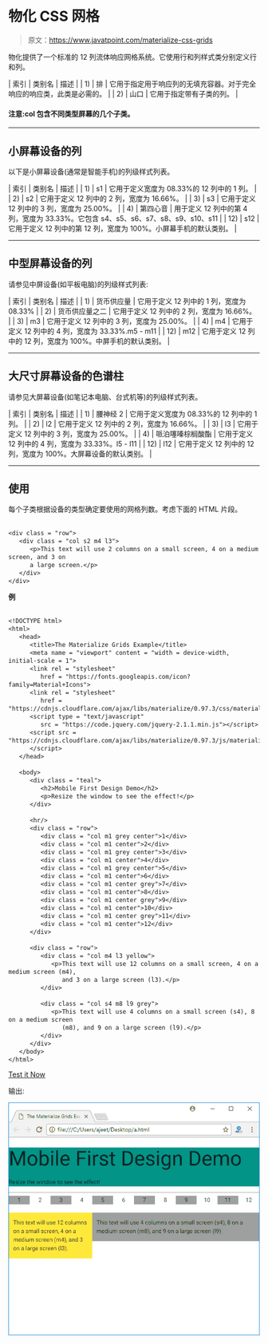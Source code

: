 # 物化 CSS 网格

> 原文：<https://www.javatpoint.com/materialize-css-grids>

物化提供了一个标准的 12 列流体响应网格系统。它使用行和列样式类分别定义行和列。

| 索引 | 类别名 | 描述 |
| 1) | 排 | 它用于指定用于响应列的无填充容器。对于完全响应的响应类，此类是必需的。 |
| 2) | 山口 | 它用于指定带有子类的列。 |

#### 注意:col 包含不同类型屏幕的几个子类。

* * *

## 小屏幕设备的列

以下是小屏幕设备(通常是智能手机)的列级样式列表。

| 索引 | 类别名 | 描述 |
| 1) | s1 | 它用于定义宽度为 08.33%的 12 列中的 1 列。 |
| 2) | s2 | 它用于定义 12 列中的 2 列，宽度为 16.66%。 |
| 3) | s3 | 它用于定义 12 列中的 3 列，宽度为 25.00%。 |
| 4) | 第四心音 | 用于定义 12 列中的第 4 列，宽度为 33.33%。它包含 s4、s5、s6、s7、s8、s9、s10、s11 |
| 12) | s12 | 它用于定义 12 列中的第 12 列，宽度为 100%。小屏幕手机的默认类别。 |

* * *

## 中型屏幕设备的列

请参见中屏设备(如平板电脑)的列级样式列表:

| 索引 | 类别名 | 描述 |
| 1) | 货币供应量 | 它用于定义 12 列中的 1 列，宽度为 08.33% |
| 2) | 货币供应量之二 | 它用于定义 12 列中的 2 列，宽度为 16.66%。 |
| 3) | m3 | 它用于定义 12 列中的 3 列，宽度为 25.00%。 |
| 4) | m4 | 它用于定义 12 列中的 4 列，宽度为 33.33%.m5 - m11 |
| 12) | m12 | 它用于定义 12 列中的 12 列，宽度为 100%。中屏手机的默认类别。 |

* * *

## 大尺寸屏幕设备的色谱柱

请参见大屏幕设备(如笔记本电脑、台式机等)的列级样式列表。

| 索引 | 类别名 | 描述 |
| 1) | 腰神经 2 | 它用于定义宽度为 08.33%的 12 列中的 1 列。 |
| 2) | l2 | 它用于定义 12 列中的 2 列，宽度为 16.66%。 |
| 3) | l3 | 它用于定义 12 列中的 3 列，宽度为 25.00%。 |
| 4) | 哌泊噻嗪棕榈酸酯 | 它用于定义 12 列中的 4 列，宽度为 33.33%。l5 - l11 |
| 12) | l12 | 它用于定义 12 列中的 12 列，宽度为 100%。大屏幕设备的默认类别。 |

* * *

## 使用

每个子类根据设备的类型确定要使用的网格列数。考虑下面的 HTML 片段。

```

<div class = "row">
   <div class = "col s2 m4 l3">
      <p>This text will use 2 columns on a small screen, 4 on a medium screen, and 3 on
      a large screen.</p>
   </div>
</div>

```

**例**

```

<!DOCTYPE html>
<html>
   <head>
      <title>The Materialize Grids Example</title>
      <meta name = "viewport" content = "width = device-width, initial-scale = 1">      
      <link rel = "stylesheet"
         href = "https://fonts.googleapis.com/icon?family=Material+Icons">
      <link rel = "stylesheet"
         href = "https://cdnjs.cloudflare.com/ajax/libs/materialize/0.97.3/css/materialize.min.css">
      <script type = "text/javascript"
         src = "https://code.jquery.com/jquery-2.1.1.min.js"></script>           
      <script src = "https://cdnjs.cloudflare.com/ajax/libs/materialize/0.97.3/js/materialize.min.js">
      </script>             
   </head>

   <body>
      <div class = "teal">
         <h2>Mobile First Design Demo</h2>
         <p>Resize the window to see the effect!</p>
      </div>

      <hr/> 
      <div class = "row">
         <div class = "col m1 grey center">1</div>
         <div class = "col m1 center">2</div>
         <div class = "col m1 grey center">3</div>
         <div class = "col m1 center">4</div>
         <div class = "col m1 grey center">5</div>
         <div class = "col m1 center">6</div>
         <div class = "col m1 center grey">7</div>
         <div class = "col m1 center">8</div>
         <div class = "col m1 center grey">9</div>
         <div class = "col m1 center">10</div>
         <div class = "col m1 center grey">11</div>
         <div class = "col m1 center">12</div>
      </div>

      <div class = "row">
         <div class = "col m4 l3 yellow">
            <p>This text will use 12 columns on a small screen, 4 on a medium screen (m4),
               and 3 on a large screen (l3).</p>
         </div>

         <div class = "col s4 m8 l9 grey">  
            <p>This text will use 4 columns on a small screen (s4), 8 on a medium screen
               (m8), and 9 on a large screen (l9).</p>
         </div>
      </div>
   </body>
</html>

```

[Test it Now](https://www.javatpoint.com/oprweb/test.jsp?filename=materializecssgrids1)

输出:

![Materialize Grids 1](img/883bffe3f57570d81d670bf5bd71a3b5.png)